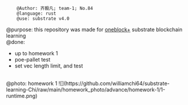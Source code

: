         @Author: 齐毅凡; team-1; No.84
        @language: rust
        @use: substrate v4.0
@purpose: this repository was made for [oneblock+](https://twitter.com/oneblock_) substrate blockchain learning <br>
@done: <br>
 * up to homework 1 <br>
 *  poe-pallet test
 *  set vec length limit, and test <br>
<br>
@photo: homework 1
![](https://github.com/williamchi64/substrate-learning-Chi/raw/main/homework_photo/advance/homework-1/1-runtime.png)